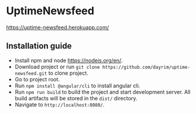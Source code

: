 # UptimeNewsfeed

https://uptime-newsfeed.herokuapp.com/

## Installation guide
* Install npm and node https://nodejs.org/en/.
* Download project or run `git clone https://github.com/dayrim/uptime-newsfeed.git` to clone project.
* Go to project root.
* Run `npm install @angular/cli` to install angular cli.
* Run `npm run build` to build the project and start development server. All build artifacts will be stored in the `dist/` directory. 
* Navigate to `http://localhost:8080/`. 
